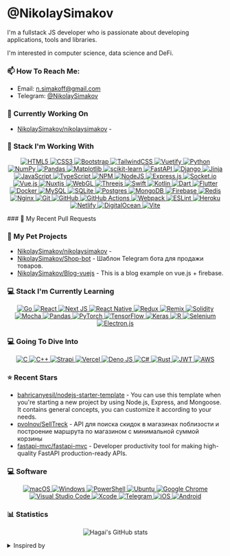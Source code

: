# @NikolaySimakov

I'm a fullstack JS developer who is passionate about developing applications, tools and libraries.

I'm interested in computer science, data science and DeFi.

### 📫 How To Reach Me:

- Email: [n.simakoff@gmail.com](mailto:n.simakoff@gmail.com)
- Telegram: [@NikolaySimakov](https://t.me/NikolaySimakov)

### 👷 Currently Working On


- [NikolaySimakov/nikolaysimakov](https://github.com/NikolaySimakov/nikolaysimakov) - 

### 💼 Stack I'm Working With
<a href="https://github.com/Ileriayo/markdown-badges">
  <p align="center">
    <img alt="HTML5" src="https://img.shields.io/badge/html5-%23E34F26.svg?style=for-the-badge&logo=html5&logoColor=white"/>
    <img alt="CSS3" src="https://img.shields.io/badge/css3-%231572B6.svg?style=for-the-badge&logo=css3&logoColor=white"/>
    <img alt="Bootstrap" src="https://img.shields.io/badge/bootstrap-%23563D7C.svg?style=for-the-badge&logo=bootstrap&logoColor=white"/>
    <img alt="TailwindCSS" src="https://img.shields.io/badge/tailwindcss-%2338B2AC.svg?style=for-the-badge&logo=tailwind-css&logoColor=white"/>
    <img alt="Vuetify" src="https://img.shields.io/badge/Vuetify-1867C0?style=for-the-badge&logo=vuetify&logoColor=AEDDFF"/>
    <img alt="Python" src="https://img.shields.io/badge/python-3670A0?style=for-the-badge&logo=python&logoColor=ffdd54"/>
    <img alt="NumPy" src="https://img.shields.io/badge/numpy-%23013243.svg?style=for-the-badge&logo=numpy&logoColor=white"/>
    <img alt="Pandas" src="https://img.shields.io/badge/pandas-%23150458.svg?style=for-the-badge&logo=pandas&logoColor=white"/>
    <img alt="Matplotlib" src="https://img.shields.io/badge/Matplotlib-%23ffffff.svg?style=for-the-badge&logo=Matplotlib&logoColor=black"/>
    <img alt="scikit-learn" src="https://img.shields.io/badge/scikit--learn-%23F7931E.svg?style=for-the-badge&logo=scikit-learn&logoColor=white"/>
    <img alt="FastAPI" src="https://img.shields.io/badge/FastAPI-005571?style=for-the-badge&logo=fastapi"/>
    <img alt="Django" src="https://img.shields.io/badge/django-%23092E20.svg?style=for-the-badge&logo=django&logoColor=white"/>
    <img alt="Jinja" src="https://img.shields.io/badge/jinja-white.svg?style=for-the-badge&logo=jinja&logoColor=black"/>
    <img alt="JavaScript" src="https://img.shields.io/badge/javascript-%23323330.svg?style=for-the-badge&logo=javascript&logoColor=%23F7DF1E"/>
    <img alt="TypeScript" src="https://img.shields.io/badge/typescript-%23007ACC.svg?style=for-the-badge&logo=typescript&logoColor=white"/>
    <img alt="NPM" src="https://img.shields.io/badge/NPM-%23000000.svg?style=for-the-badge&logo=npm&logoColor=white"/>
    <img alt="NodeJS" src="https://img.shields.io/badge/node.js-6DA55F?style=for-the-badge&logo=node.js&logoColor=white"/>
    <img alt="Express.js" src="https://img.shields.io/badge/express.js-%23404d59.svg?style=for-the-badge&logo=express&logoColor=%2361DAFB"/>
    <img alt="Socket.io" src="https://img.shields.io/badge/Socket.io-black?style=for-the-badge&logo=socket.io&badgeColor=010101"/>
    <img alt="Vue.js" src="https://img.shields.io/badge/vuejs-%2335495e.svg?style=for-the-badge&logo=vuedotjs&logoColor=%234FC08D"/>
    <img alt="Nuxtjs" src="https://img.shields.io/badge/Nuxt-002E3B?style=for-the-badge&logo=nuxtdotjs&logoColor=#00DC82"/>
    <img alt="WebGL" src="https://img.shields.io/badge/WebGL-990000?logo=webgl&logoColor=white&style=for-the-badge"/>
    <img alt="Threejs" src="https://img.shields.io/badge/threejs-black?style=for-the-badge&logo=three.js&logoColor=white"/>
    <img alt="Swift" src="https://img.shields.io/badge/swift-F54A2A?style=for-the-badge&logo=swift&logoColor=white"/>
    <img alt="Kotlin" src="https://img.shields.io/badge/kotlin-%237F52FF.svg?style=for-the-badge&logo=kotlin&logoColor=white"/>
    <img alt="Dart" src="https://img.shields.io/badge/dart-%230175C2.svg?style=for-the-badge&logo=dart&logoColor=white"/>
    <img alt="Flutter" src="https://img.shields.io/badge/Flutter-%2302569B.svg?style=for-the-badge&logo=Flutter&logoColor=white"/>
    <img alt="Docker" src="https://img.shields.io/badge/docker-%230db7ed.svg?style=for-the-badge&logo=docker&logoColor=white"/>
    <img alt="MySQL" src="https://img.shields.io/badge/mysql-%2300f.svg?style=for-the-badge&logo=mysql&logoColor=white"/>
    <img alt="SQLite" src="https://img.shields.io/badge/sqlite-%2307405e.svg?style=for-the-badge&logo=sqlite&logoColor=white"/>
    <img alt="Postgres" src="https://img.shields.io/badge/postgres-%23316192.svg?style=for-the-badge&logo=postgresql&logoColor=white"/>
    <img alt="MongoDB" src="https://img.shields.io/badge/MongoDB-%234ea94b.svg?style=for-the-badge&logo=mongodb&logoColor=white"/>
    <img alt="Firebase" src="https://img.shields.io/badge/Firebase-039BE5?style=for-the-badge&logo=Firebase&logoColor=white"/>
    <img alt="Redis" src="https://img.shields.io/badge/redis-%23DD0031.svg?style=for-the-badge&logo=redis&logoColor=white"/>
    <img alt="Nginx" src="https://img.shields.io/badge/nginx-%23009639.svg?style=for-the-badge&logo=nginx&logoColor=white"/>
    <img alt="Git" src="https://img.shields.io/badge/git-%23F05033.svg?style=for-the-badge&logo=git&logoColor=white"/>
    <img alt="GitHub" src="https://img.shields.io/badge/github-%23121011.svg?style=for-the-badge&logo=github&logoColor=white"/>
    <img alt="GitHub Actions" src="https://img.shields.io/badge/githubactions-%232671E5.svg?style=for-the-badge&logo=githubactions&logoColor=white"/>
    <img alt="Webpack" src="https://img.shields.io/badge/webpack-%238DD6F9.svg?style=for-the-badge&logo=webpack&logoColor=black"/>
    <img alt="ESLint" src="https://img.shields.io/badge/ESLint-4B3263?style=for-the-badge&logo=eslint&logoColor=white"/>
    <img alt="Heroku" src="https://img.shields.io/badge/heroku-%23430098.svg?style=for-the-badge&logo=heroku&logoColor=white"/>
    <img alt="Netlify" src="https://img.shields.io/badge/netlify-%23000000.svg?style=for-the-badge&logo=netlify&logoColor=#00C7B7"/>
    <img alt="DigitalOcean" src="https://img.shields.io/badge/DigitalOcean-%230167ff.svg?style=for-the-badge&logo=digitalOcean&logoColor=white"/>
    <img alt="Vite" src="https://img.shields.io/badge/vite-%23646CFF.svg?style=for-the-badge&logo=vite&logoColor=white"/>
  </p>
</a>
### 🔨 My Recent Pull Requests

### 🌱 My Pet Projects                                    

- [NikolaySimakov/nikolaysimakov](https://github.com/NikolaySimakov/nikolaysimakov) - 
- [NikolaySimakov/Shop-bot](https://github.com/NikolaySimakov/Shop-bot) - Шаблон Telegram бота для продажи товаров.
- [NikolaySimakov/Blog-vuejs](https://github.com/NikolaySimakov/Blog-vuejs) - This is a blog example on vue.js &#43; firebase.
### 💻 Stack I'm Currently Learning

<a href="https://github.com/Ileriayo/markdown-badges">
  <p align="center">
    <img alt="Go" src="https://img.shields.io/badge/go-%2300ADD8.svg?style=for-the-badge&logo=go&logoColor=white"/>
    <img alt="React" src="https://img.shields.io/badge/react-%2320232a.svg?style=for-the-badge&logo=react&logoColor=%2361DAFB"/>
    <img alt="Next JS" src="https://img.shields.io/badge/Next-black?style=for-the-badge&logo=next.js&logoColor=white"/>
    <img alt="React Native" src="https://img.shields.io/badge/react_native-%2320232a.svg?style=for-the-badge&logo=react&logoColor=%2361DAFB"/>
    <img alt="Redux" src="https://img.shields.io/badge/redux-%23593d88.svg?style=for-the-badge&logo=redux&logoColor=white"/>
    <img alt="Remix" src="https://img.shields.io/badge/remix-%23000.svg?style=for-the-badge&logo=remix&logoColor=white"/>
    <img alt="Solidity" src="https://img.shields.io/badge/Solidity-%23363636.svg?style=for-the-badge&logo=solidity&logoColor=white"/>
    <img alt="Mocha" src="https://img.shields.io/badge/-mocha-%238D6748?style=for-the-badge&logo=mocha&logoColor=white"/>
    <img alt="Pandas" src="https://img.shields.io/badge/pandas-%23150458.svg?style=for-the-badge&logo=pandas&logoColor=white"/>
    <img alt="PyTorch" src="https://img.shields.io/badge/PyTorch-%23EE4C2C.svg?style=for-the-badge&logo=PyTorch&logoColor=white"/>
    <img alt="TensorFlow" src="https://img.shields.io/badge/TensorFlow-%23FF6F00.svg?style=for-the-badge&logo=TensorFlow&logoColor=white"/>
    <img alt="Keras" src="https://img.shields.io/badge/Keras-%23D00000.svg?style=for-the-badge&logo=Keras&logoColor=white"/>
    <img alt="R" src="https://img.shields.io/badge/r-%23276DC3.svg?style=for-the-badge&logo=r&logoColor=white"/>
    <img alt="Selenium" src="https://img.shields.io/badge/-selenium-%43B02A?style=for-the-badge&logo=selenium&logoColor=white"/>
    <img alt="Electron.js" src="https://img.shields.io/badge/Electron-191970?style=for-the-badge&logo=Electron&logoColor=white"/>
  </p>
</a>

### 💻 Going To Dive Into

<a href="https://github.com/Ileriayo/markdown-badges">
  <p align="center">
    <img alt="C" src="https://img.shields.io/badge/c-%2300599C.svg?style=for-the-badge&logo=c&logoColor=white"/>
    <img alt="C++" src="https://img.shields.io/badge/c++-%2300599C.svg?style=for-the-badge&logo=c%2B%2B&logoColor=white"/>
    <img alt="Strapi" src="https://img.shields.io/badge/strapi-%232E7EEA.svg?style=for-the-badge&logo=strapi&logoColor=white"/>
    <img alt="Vercel" src="https://img.shields.io/badge/vercel-%23000000.svg?style=for-the-badge&logo=vercel&logoColor=white"/>
    <img alt="Deno JS" src="https://img.shields.io/badge/deno%20js-000000?style=for-the-badge&logo=deno&logoColor=white"/>
    <img alt="C#" src="https://img.shields.io/badge/c%23-%23239120.svg?style=for-the-badge&logo=c-sharp&logoColor=white"/>
    <img alt="Rust" src="https://img.shields.io/badge/rust-%23000000.svg?style=for-the-badge&logo=rust&logoColor=white"/>
    <img alt="JWT" src="https://img.shields.io/badge/JWT-black?style=for-the-badge&logo=JSON%20web%20tokens"/>
    <img alt="AWS" src="https://img.shields.io/badge/AWS-%23FF9900.svg?style=for-the-badge&logo=amazon-aws&logoColor=white"/>
  </p>
</a>

### ⭐ Recent Stars


- [bahricanyesil/nodejs-starter-template](https://github.com/bahricanyesil/nodejs-starter-template) - You can use this template when you&#39;re starting a new project by using Node.js, Express, and Mongoose. It contains general concepts, you can customize it according to your needs.
- [pvolnov/SellTreck](https://github.com/pvolnov/SellTreck) - API для поиска скидок в магазинах поблизости и построение маршрута по магазином с минимальной суммой корзины
- [fastapi-mvc/fastapi-mvc](https://github.com/fastapi-mvc/fastapi-mvc) - Developer productivity tool for making high-quality FastAPI production-ready APIs.

### 💻 Software

<a href="https://github.com/Ileriayo/markdown-badges">
  <p align="center">
    <img alt="macOS" src="https://img.shields.io/badge/mac%20os-000000?style=for-the-badge&logo=macos&logoColor=F0F0F0"/>
    <img alt="Windows" src="https://img.shields.io/badge/Windows-0078D6?style=for-the-badge&logo=windows&logoColor=white"/>
    <img alt="PowerShell" src="https://img.shields.io/badge/PowerShell-%235391FE.svg?style=for-the-badge&logo=powershell&logoColor=white"/>
    <img alt="Ubuntu" src="https://img.shields.io/badge/Ubuntu-E95420?style=for-the-badge&logo=ubuntu&logoColor=white"/>
    <img alt="Google Chrome" src="https://img.shields.io/badge/Google%20Chrome-4285F4?style=for-the-badge&logo=GoogleChrome&logoColor=white"/>
    <img alt="Visual Studio Code" src="https://img.shields.io/badge/Visual%20Studio%20Code-0078d7.svg?style=for-the-badge&logo=visual-studio-code&logoColor=white"/>
    <img alt="Xcode" src="https://img.shields.io/badge/Xcode-007ACC?style=for-the-badge&logo=Xcode&logoColor=white"/>
    <img alt="Telegram" src="https://img.shields.io/badge/Telegram-2CA5E0?style=for-the-badge&logo=telegram&logoColor=white"/>
    <img alt="iOS" src="https://img.shields.io/badge/iOS-000000?style=for-the-badge&logo=ios&logoColor=white"/>
    <img alt="Android" src="https://img.shields.io/badge/Android-3DDC84?style=for-the-badge&logo=android&logoColor=white"/>

  </p>
</a>

### 📊 Statistics

<p align="center">
    <img alt="Hagai's GitHub stats" src="https://github-readme-stats.vercel.app/api?username=nikolaysimakov&show_icons=true&theme=tokyonight" />
</p>

<details>
  <summary>Inspired by</summary>
  <ul>
    <li><a href="https://github.com/maximousblk/maximousblk">@maximousblk</a> Github profile</li>
    <li><a href="https://github.com/coderjojo/creative-profile-readme">Awesome Developer Profile</a> repo</li>
    <li><a href="https://github.com/abhisheknaiidu/awesome-github-profile-readme">Awesome GitHub Profile README</a> repo</li>
    <li><a href="https://habr.com/ru/post/649363/">Creating a profile README file on GitHub</a> article</li>
  </ul>
</details>
